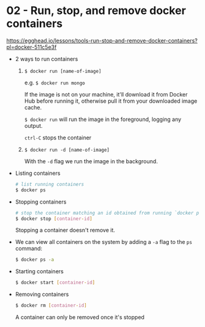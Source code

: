 # 02 - Run, stop, and remove docker containers

https://egghead.io/lessons/tools-run-stop-and-remove-docker-containers?pl=docker-511c5e3f

- 2 ways to run containers
    1. `$ docker run [name-of-image]`

        e.g. `$ docker run mongo`

        If the image is not on your machine, it'll download it from Docker Hub
        before running it, otherwise pull it from your downloaded image cache.

        `$ docker run` will run the image in the foreground, logging any output.

        `ctrl-C` stops the container

    2. `$ docker run -d [name-of-image]`

        With the `-d` flag we run the image in the background.
- Listing containers
    ```bash
    # list running containers
    $ docker ps
    ```
- Stopping containers
    ```bash
    # stop the container matching an id obtained from running `docker ps`
    $ docker stop [container-id]
    ```

    Stopping a container doesn't remove it.

- We can view all containers on the system by adding a `-a` flag to the `ps` command:
    ```bash
    $ docker ps -a
    ```
- Starting containers
    ```bash
    $ docker start [container-id]
    ```
- Removing containers
    ```bash
    $ docker rm [container-id]
    ```

    A container can only be removed once it's stopped
